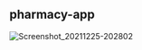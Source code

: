 ## pharmacy-app

![Screenshot_20211225-202802](https://user-images.githubusercontent.com/29942831/147386083-124f2e48-864e-4ca1-a344-5850645c1565.png)
